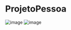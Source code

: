 # ProjetoPessoa

![image](https://user-images.githubusercontent.com/73840387/182209470-1cde7673-9e13-4fce-982b-4a2e9be1d728.png)
![image](https://user-images.githubusercontent.com/73840387/182209512-f58cf6c0-9f87-4524-b905-6ddf1841072a.png)
